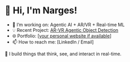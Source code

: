 # 👋 Hi, I'm Narges!
- 🔭 I’m working on: Agentic AI + AR/VR + Real-time ML
- 💡 Recent Project: [AR-VR Agentic Object Detection](https://github.com/nargesghv/AR-VR-Ready-Object-Detection-System)
- 🌐 Portfolio: [[your personal website if available](https://nargesvahdaniweb.netlify.app/)]
- 📫 How to reach me: [LinkedIn / Email]

🚀 I build things that think, see, and interact in real-time.


